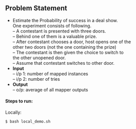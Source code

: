 ## Problem Statement

- Estimate the Probability of success in a deal show.<br>
One experiment consists of following.<br>
  – A contestant is presented with three doors.<br>
  – Behind one of them is a valuable prize.<br>
  – After contestant chooses a door, host opens one of the<br>
  other two doors (not the one containing the prize)<br>
  – The contestant is then given the choice to switch to<br>
  the other unopened door.<br>
  – Assume that contestant switches to other door.<br>
- <strong>Input</strong><br>
  – i/p 1: number of mapped instances<br>
  – i/p 2: number of tries<br>
- <strong>Output</strong><br>
  – o/p: average of all mapper outputs

#### Steps to run:

Locally:<br>
```bash
$ bash local_demo.sh
```